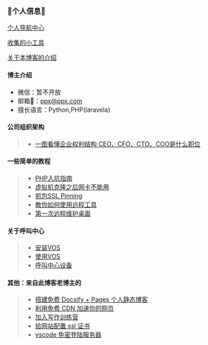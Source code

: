 ### 👋个人信息👋

[个人导航中心](markdown_note/index/index.md)

[收集的小工具](markdown_note/index/tools.md)

[关于本博客的介绍](markdown_note/index/jie-shao.md)


#### 博主介绍
- 微信：暂不开放
- 邮箱📮：ppx@ppx.com
- 擅长语言：Python,PHP(laravela)

#### 公司组织架构
> * [一图看懂企业权利结构 CEO、CFO、CTO、COO是什么职位](markdown_note/tx_company/compay_jiagou.md)

#### 一些简单的教程

> * [PHP入坑指南](markdown_note/md_php/index.md)
> * [虚拟机克隆之后网卡不能用](markdown_note/Doc/VMware_Network.md)
> * [抓包SSL Pinning](markdown_note/Doc/ssl_Pinning.md)
> * [教你如何使用远程工具](markdown_note/Doc/yuan-cheng.md)
> * [第一次远程维护桌面](markdown_note/Service/user1.md)

#### 关于呼叫中心

> * [安装VOS](markdown_note/callcenter/vos_install.md)
> * [使用VOS](markdown_note/callcenter/vos_use.md)
> * [呼叫中心设备](markdown_note/callcenter/ipgateway.md)





#### 其他：来自此博客老博主的

> * [搭建免费 Docsify + Pages 个人静态博客](new-blog/README.md)
> * [利用免费 CDN 加速你的网页](speedup-web/speedup-web.md)
> * [加入写作训练营](write-camp/README.md)
> * [给网站配置 ssl 证书](ssl-ngnix/README.md)
> * [vscode 免密登陆服务器](vscode-ssh/vscode-ssh.md)
